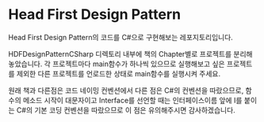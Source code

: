 # Head First Design Pattern
Head First Design Pattern의 코드를 C#으로 구현해보는 레포지토리입니다.

HDFDesignPatternCSharp 디렉토리 내부에 책의 Chapter별로 프로젝트를 분리해놓았습니다. 각 프로젝트마다 main함수가 하나씩 있으므로 실행해보고 싶은 프로젝트를 제외한 다른 프로젝트를 언로드한 상태로 main함수를 실행시켜 주세요.

원래 책과 다른점은 코드 네이밍 컨벤션에서 다른 점은 C#의 컨벤션을 따랐으므로, 함수의 메소드 시작이 대문자이고 Interface를 선언할 때는 인터페이스이름 앞에 I를 붙이는 C#의 기본 코딩 컨벤션을 따랐으므로 이 점은 유의해주시면 감사하겠습니다.
